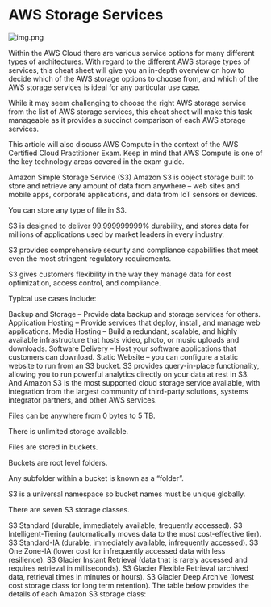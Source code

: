 # AWS Storage Services

![img.png](img.png)

Within the AWS Cloud there are various service options for many different types of architectures. With regard to the different AWS storage types of services, this cheat sheet will give you an in-depth overview on how to decide which of the AWS storage options to choose from, and which of the AWS storage services is ideal for any particular use case.

While it may seem challenging to choose the right AWS storage service from the list of AWS storage services, this cheat sheet will make this task manageable as it provides a succinct comparison of each AWS storage services.

This article will also discuss AWS Compute in the context of the AWS Certified Cloud Practitioner Exam. Keep in mind that AWS Compute is one of the key technology areas covered in the exam guide.

Amazon Simple Storage Service (S3)
Amazon S3 is object storage built to store and retrieve any amount of data from anywhere – web sites and mobile apps, corporate applications, and data from IoT sensors or devices.

You can store any type of file in S3.

S3 is designed to deliver 99.999999999% durability, and stores data for millions of applications used by market leaders in every industry.

S3 provides comprehensive security and compliance capabilities that meet even the most stringent regulatory requirements.

S3 gives customers flexibility in the way they manage data for cost optimization, access control, and compliance.

Typical use cases include:

Backup and Storage – Provide data backup and storage services for others.
Application Hosting – Provide services that deploy, install, and manage web applications.
Media Hosting – Build a redundant, scalable, and highly available infrastructure that hosts video, photo, or music uploads and downloads.
Software Delivery – Host your software applications that customers can download.
Static Website – you can configure a static website to run from an S3 bucket.
S3 provides query-in-place functionality, allowing you to run powerful analytics directly on your data at rest in S3. And Amazon S3 is the most supported cloud storage service available, with integration from the largest community of third-party solutions, systems integrator partners, and other AWS services.

Files can be anywhere from 0 bytes to 5 TB.

There is unlimited storage available.

Files are stored in buckets.

Buckets are root level folders.

Any subfolder within a bucket is known as a “folder”.

S3 is a universal namespace so bucket names must be unique globally.

There are seven S3 storage classes.

S3 Standard (durable, immediately available, frequently accessed).
S3 Intelligent-Tiering (automatically moves data to the most cost-effective tier).
S3 Standard-IA (durable, immediately available, infrequently accessed).
S3 One Zone-IA (lower cost for infrequently accessed data with less resilience).
S3 Glacier Instant Retrieval (data that is rarely accessed and requires retrieval in milliseconds).
S3 Glacier Flexible Retrieval (archived data, retrieval times in minutes or hours).
S3 Glacier Deep Archive (lowest cost storage class for long term retention).
The table below provides the details of each Amazon S3 storage class: